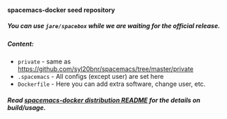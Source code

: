 #### spacemacs-docker seed repository

##### You can use `jare/spacebox` while we are waiting for the official release.


##### Content:
  - `private` - same as https://github.com/syl20bnr/spacemacs/tree/master/private
  - `.spacemacs` - All configs (except user) are set here
  - `Dockerfile` - Here you can add extra software, change user, etc.

##### Read [spacemacs-docker distribution README](https://github.com/syl20bnr/spacemacs/blob/develop/layers/%2Bdistributions/spacemacs-docker/README.org) for the details on build/usage.
